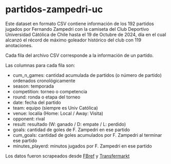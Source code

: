 # partidos-zampedri-uc

Este dataset en formato CSV contiene información de los 192 partidos jugados por Fernando Zampedri con la camiseta del Club Deportivo Universidad Cátólica de Chile hasta el 19 de Octubre de 2024, día en el cual alcanzó el récord de máximo goleador histórico del club con 119 anotaciones.

Cada fila del archivo CSV corresponde a la información de un partido.

Las columnas para cada fila son:

* cum_n_games: cantidad acumulada de partidos (o número de partido) ordenados cronológicamente
* season: temporada
* competition: torneo o competencia
* round: ronda o etapa del torneo
* date: fecha del partido
* team: equipo (siempre es Univ Católica)
* venue: localía (Home: Local / Away: Visita)
* opponent: rival
* result: resultado (W: ganado / D: empate / L: perdido)
* goals: cantidad de goles de F. Zampedri en ese partido
* cum_goals: cantidad de goles acumulados por F. Zampedri al terminar ese partido
* minutes_playerd: minutos jugados por F. Zampedri en ese partido


Los datos fueron scrapeados desde [FBref]() y [Transfermarkt]()
